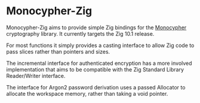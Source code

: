 # Monocypher-Zig

Monocypher-Zig aims to provide simple Zig bindings for the
[Monocypher](https://github.com/LoupVaillant/Monocypher) cryptography
library. It currently targets the Zig 10.1 release.

For most functions it simply provides a casting
interface to allow Zig code to pass slices rather than pointers
and sizes.

The incremental interface for authenticated encryption
has a more involved implementation that aims to be compatible
with the Zig Standard Library Reader/Writer interface.

The interface for Argon2 password derivation uses a passed
Allocator to allocate the workspace memory, rather than taking a void
pointer.

